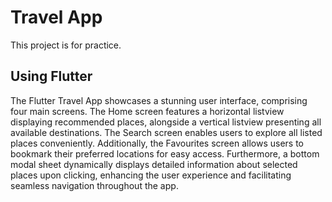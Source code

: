 # Travel App
This project is for practice.

## Using Flutter

The Flutter Travel App showcases a stunning user interface, comprising four main screens. The Home screen features a horizontal listview displaying recommended places, alongside a vertical listview presenting all available destinations. The Search screen enables users to explore all listed places conveniently. Additionally, the Favourites screen allows users to bookmark their preferred locations for easy access. Furthermore, a bottom modal sheet dynamically displays detailed information about selected places upon clicking, enhancing the user experience and facilitating seamless navigation throughout the app.

